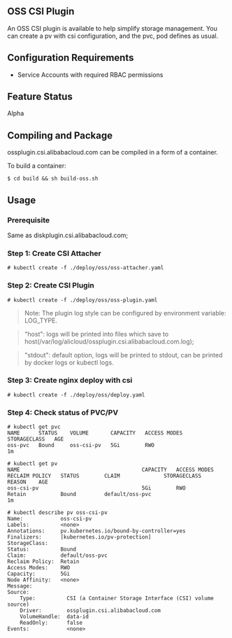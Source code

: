 
## OSS CSI Plugin


An OSS CSI plugin is available to help simplify storage management.
You can create a pv with csi configuration, and the pvc, pod defines as usual.


## Configuration Requirements

* Service Accounts with required RBAC permissions

## Feature Status
Alpha

## Compiling and Package
ossplugin.csi.alibabacloud.com can be compiled in a form of a container.

To build a container:
```
$ cd build && sh build-oss.sh
```

## Usage

### Prerequisite
Same as diskplugin.csi.alibabacloud.com;


### Step 1: Create CSI Attacher
```
# kubectl create -f ./deploy/oss/oss-attacher.yaml
```

### Step 2: Create CSI Plugin
```
# kubectl create -f ./deploy/oss/oss-plugin.yaml
```

> Note: The plugin log style can be configured by environment variable: LOG_TYPE.

> "host": logs will be printed into files which save to host(/var/log/alicloud/ossplugin.csi.alibabacloud.com.log);

> "stdout": default option, logs will be printed to stdout, can be printed by docker logs or kubectl logs.

### Step 3: Create nginx deploy with csi
```
# kubectl create -f ./deploy/oss/deploy.yaml
```

### Step 4: Check status of PVC/PV
```
# kubectl get pvc
NAME      STATUS    VOLUME       CAPACITY   ACCESS MODES   STORAGECLASS   AGE
oss-pvc   Bound     oss-csi-pv   5Gi        RWO                           1m
```

```
# kubectl get pv
NAME                                       CAPACITY   ACCESS MODES   RECLAIM POLICY   STATUS        CLAIM              STORAGECLASS   REASON    AGE
oss-csi-pv                                 5Gi        RWO            Retain           Bound         default/oss-pvc                             1m
```

```
# kubectl describe pv oss-csi-pv
Name:            oss-csi-pv
Labels:          <none>
Annotations:     pv.kubernetes.io/bound-by-controller=yes
Finalizers:      [kubernetes.io/pv-protection]
StorageClass:
Status:          Bound
Claim:           default/oss-pvc
Reclaim Policy:  Retain
Access Modes:    RWO
Capacity:        5Gi
Node Affinity:   <none>
Message:
Source:
    Type:          CSI (a Container Storage Interface (CSI) volume source)
    Driver:        ossplugin.csi.alibabacloud.com
    VolumeHandle:  data-id
    ReadOnly:      false
Events:            <none>
```
